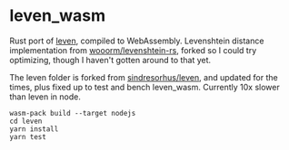 # leven_wasm

Rust port of [leven](https://github.com/sindresorhus/leven), compiled to WebAssembly. Levenshtein distance implementation from [wooorm/levenshtein-rs](https://github.com/wooorm/levenshtein-rs), forked so I could try optimizing, though I haven't gotten around to that yet.

The leven folder is forked from [sindresorhus/leven](https://github.com/sindresorhus/leven), and updated for the times, plus fixed up to test and bench leven_wasm. Currently 10x slower than leven in node.

```shell
wasm-pack build --target nodejs
cd leven
yarn install
yarn test
```
